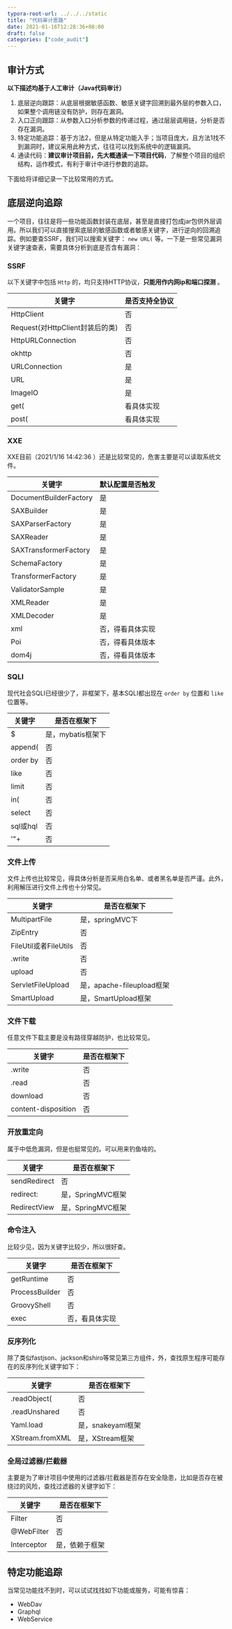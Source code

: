 ```yaml
---
typora-root-url: ../../../static
title: "代码审计思路"
date: 2021-01-16T12:28:36+08:00
draft: false
categories: ["code_audit"]
---
```


## 审计方式
**以下描述均基于人工审计（Java代码审计）**

1. 底层逆向跟踪：从底层根据敏感函数、敏感关键字回溯到最外层的参数入口，如果整个调用链没有防护，则存在漏洞。
2. 入口正向跟踪：从参数入口分析参数的传递过程，通过层层调用链，分析是否存在漏洞。
3. 特定功能追踪：基于方法2，但是从特定功能入手；当项目庞大，且方法1找不到漏洞时，建议采用此种方式，往往可以找到系统中的逻辑漏洞。
4. 通读代码：**建议审计项目前，先大概通读一下项目代码**，了解整个项目的组织结构，运作模式，有利于审计中进行参数的追踪。

下面给将详细记录一下比较常用的方式。

## 底层逆向追踪
一个项目，往往是将一些功能函数封装在底层，甚至是直接打包成jar包供外层调用。所以我们可以直接搜索底层的敏感函数或者敏感关键字，进行逆向的回溯追踪。例如要查SSRF，我们可以搜索关键字： `new URL(` 等。一下是一些常见漏洞关键字速查表，需要具体分析到底是否含有漏洞：

### SSRF
以下关键字中包括 `Http` 的，均只支持HTTP协议，**只能用作内网ip和端口探测** 。

|关键字|是否支持全协议|
|----|----|
|HttpClient|否|
|Request(对HttpClient封装后的类)|否|
|HttpURLConnection|否|
|okhttp|否|
|URLConnection|是|
|URL|是|
|ImageIO|是|
|get(|看具体实现|
|post(|看具体实现|

### XXE
XXE目前（2021/1/16 14:42:36 ）还是比较常见的，危害主要是可以读取系统文件。

|关键字|默认配置是否触发|
|----|----|
|DocumentBuilderFactory|是|
|SAXBuilder|是|
|SAXParserFactory|是|
|SAXReader|是|
|SAXTransformerFactory|是|
|SchemaFactory|是|
|TransformerFactory|是|
|ValidatorSample|是|
|XMLReader|是|
|XMLDecoder|是|
|xml|否，得看具体实现|
|Poi|否，得看具体版本|
|dom4j|否，得看具体版本|

### SQLI
现代社会SQLI已经很少了，非框架下，基本SQLI都出现在 `order by` 位置和 `like` 位置等。

|关键字|是否在框架下|
|----|----|
|$|是，mybatis框架下|
|append(|否|
|order by|否|
|like|否|
|limit|否|
|in(|否|
|select|否|
|sql或hql|否|
|'"+|否|

### 文件上传
文件上传也比较常见，得具体分析是否采用白名单、或者黑名单是否严谨。此外，利用解压进行文件上传也十分常见。

|关键字|是否在框架下|
|----|----|
|MultipartFile|是，springMVC下|
|ZipEntry|否|
|FileUtil或者FileUtils|否|
|.write|否|
|upload|否|
|ServletFileUpload|是，apache-fileupload框架|
|SmartUpload|是，SmartUpload框架|

### 文件下载
任意文件下载主要是没有路径穿越防护，也比较常见。

|关键字|是否在框架下|
|----|----|
|.write|否|
|.read|否|
|download|否|
|content-disposition|否|

### 开放重定向
属于中低危漏洞，但是也挺常见的。可以用来钓鱼啥的。

|关键字|是否在框架下|
|----|----|
|sendRedirect|否|
|redirect:|是，SpringMVC框架|
|RedirectView|是，SpringMVC框架|

### 命令注入
比较少见，因为关键字比较少，所以很好查。

|关键字|是否在框架下|
|----|----|
|getRuntime|否|
|ProcessBuilder|否|
|GroovyShell|否|
|exec|否，看具体实现|

### 反序列化
除了类似fastjson、jackson和shiro等常见第三方组件，外，查找原生程序可能存在的反序列化关键字如下：

|关键字|是否在框架下|
|----|----|
|.readObject(|否|
|.readUnshared|否|
|Yaml.load|是，snakeyaml框架|
|XStream.fromXML|是，XStream框架|

### 全局过滤器/拦截器
主要是为了审计项目中使用的过滤器/拦截器是否存在安全隐患，比如是否存在被绕过的风险，查找过滤器的关键字如下：

|关键字|是否在框架下|
|----|----|
|Filter|否|
|@WebFilter|否|
|Interceptor|是，依赖于框架|

## 特定功能追踪
当常见功能找不到时，可以试试找找如下功能或服务，可能有惊喜：

- WebDav
- Graphql
- WebService